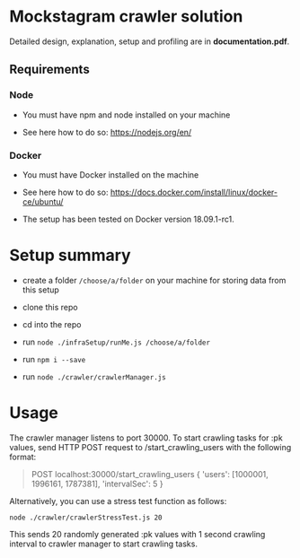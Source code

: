 

  

# Mockstagram crawler solution

  
  

Detailed design, explanation, setup and profiling are in **documentation.pdf**.

  

## Requirements

### Node

- You must have npm and node installed on your machine

- See here how to do so: https://nodejs.org/en/

  

### Docker

- You must have Docker installed on the machine

- See here how to do so: https://docs.docker.com/install/linux/docker-ce/ubuntu/

- The setup has been tested on Docker version 18.09.1-rc1.

  

# Setup summary

- create a folder `/choose/a/folder` on your machine for storing data from this setup

- clone this repo

- cd into the repo

- run `node ./infraSetup/runMe.js /choose/a/folder`

- run `npm i --save`

- run `node ./crawler/crawlerManager.js`

# Usage
The crawler manager listens to port 30000. To start crawling tasks for :pk values, send HTTP POST request to /start_crawling_users with the following format:

>POST localhost:30000/start_crawling_users
>{
>    'users': [1000001, 1996161, 1787381],
>    'intervalSec': 5
>}

Alternatively, you can use a stress test function as follows:

`node ./crawler/crawlerStressTest.js 20`

This sends 20 randomly generated :pk values with 1 second crawling interval to crawler manager to start crawling tasks.
